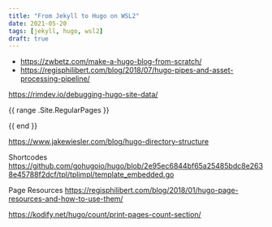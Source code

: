 ```yaml
---
title: "From Jekyll to Hugo on WSL2"
date: 2021-05-20
tags: [jekyll, hugo, wsl2]
draft: true
---
```


* https://zwbetz.com/make-a-hugo-blog-from-scratch/
* https://regisphilibert.com/blog/2018/07/hugo-pipes-and-asset-processing-pipeline/

https://rimdev.io/debugging-hugo-site-data/

{{ range .Site.RegularPages }}
  <script>console.log({{ . }})</script>
{{ end }}



https://www.jakewiesler.com/blog/hugo-directory-structure


Shortcodes
https://github.com/gohugoio/hugo/blob/2e95ec6844bf65a25485bdc8e2638e45788f2dcf/tpl/tplimpl/template_embedded.go

Page Resources
https://regisphilibert.com/blog/2018/01/hugo-page-resources-and-how-to-use-them/



https://kodify.net/hugo/count/print-pages-count-section/
